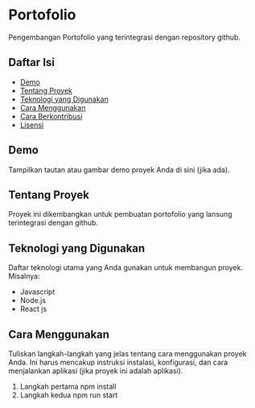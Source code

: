 # Portofolio


Pengembangan Portofolio yang terintegrasi dengan repository github.

## Daftar Isi

- [Demo](#demo)
- [Tentang Proyek](#tentang-proyek)
- [Teknologi yang Digunakan](#teknologi-yang-digunakan)
- [Cara Menggunakan](#cara-menggunakan)
- [Cara Berkontribusi](#cara-berkontribusi)
- [Lisensi](#lisensi)

## Demo

Tampilkan tautan atau gambar demo proyek Anda di sini (jika ada).

## Tentang Proyek

Proyek ini dikembangkan untuk pembuatan portofolio yang lansung terintegrasi dengan github.

## Teknologi yang Digunakan

Daftar teknologi utama yang Anda gunakan untuk membangun proyek. Misalnya:

- Javascript
- Node.js
- React js

## Cara Menggunakan

Tuliskan langkah-langkah yang jelas tentang cara menggunakan proyek Anda. Ini harus mencakup instruksi instalasi, konfigurasi, dan cara menjalankan aplikasi (jika proyek ini adalah aplikasi).

1. Langkah pertama
   npm install
2. Langkah kedua
   npm run start

